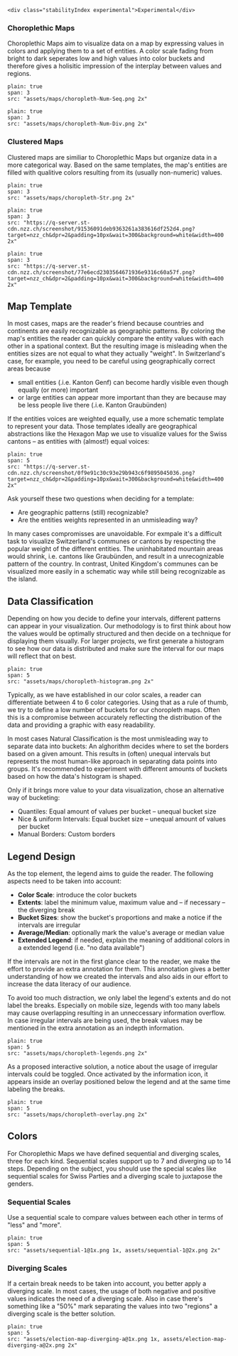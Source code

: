 ```html|span-1,no-source,plain
<div class="stabilityIndex experimental">Experimental</div>
```

### Choroplethic Maps

Choroplethic Maps aim to visualize data on a map by expressing values in colors and applying them to a set of entities. A color scale fading from bright to dark seperates low and high values into color buckets and therefore gives a holisitic impression of the interplay between values and regions.

```image
plain: true
span: 3
src: "assets/maps/choropleth-Num-Seq.png 2x"
```

```image
plain: true
span: 3
src: "assets/maps/choropleth-Num-Div.png 2x"
```

### Clustered Maps

Clustered maps are similiar to Choroplethic Maps but organize data in a more categorical way. Based on the same templates, the map's entities are filled with qualitive colors resulting from its (usually non-numeric) values.

```image
plain: true
span: 3
src: "assets/maps/choropleth-Str.png 2x"
```

```image
plain: true
span: 3
src: "https://q-server.st-cdn.nzz.ch/screenshot/91536091deb9363261a383616df252d4.png?target=nzz_ch&dpr=2&padding=10px&wait=300&background=white&width=400 2x"
```

```image
plain: true
span: 3
src: "https://q-server.st-cdn.nzz.ch/screenshot/77e6ecd2303564671936e9316c60a57f.png?target=nzz_ch&dpr=2&padding=10px&wait=300&background=white&width=400 2x"
```

## Map Template

In most cases, maps are the reader's friend because countries and continents are easily recognizable as geographic patterns. By coloring the map's entities the reader can quickly compare the entity values with each other in a spational context. But the resulting image is misleading when the entities sizes are not equal to what they actually "weight". In Switzerland's case, for example, you need to be careful using geographically correct areas because

- small entities (.i.e. Kanton Genf) can become hardly visible even though equally (or more) important
- or large entities can appear more important than they are because may be less people live there (.i.e. Kanton Graubünden)

If the entities voices are weighted equally, use a more schematic template to represent your data. Those templates ideally are geographical abstractions like the Hexagon Map we use to visualize values for the Swiss cantons – as entities with (almost!) equal voices:

```image
plain: true
span: 5
src: "https://q-server.st-cdn.nzz.ch/screenshot/0f9e91c30c93e29b943c6f9895045036.png?target=nzz_ch&dpr=2&padding=10px&wait=300&background=white&width=400 2x"
```

Ask yourself these two questions when deciding for a template:

- Are geographic patterns (still) recognizable?
- Are the entities weights represented in an unmisleading way?

In many cases compromisses are unavoidable. For exmpale it's a difficult task to visualize Switzerland's communes or cantons by respecting the popular weight of the different entities. The uninhabitated mountain areas would shrink, i.e. cantons like Graubünden, and result in a unrecognizable pattern of the country. In contrast, United Kingdom's communes can be visualized more easily in a schematic way while still being recognizable as the island.

## Data Classification

Depending on how you decide to define your intervals, different patterns can appear in your visualization. Our methodology is to first think about how the values would be optimally structured and then decide on a technique for displaying them visually. For larger projects, we first generate a histogram to see how our data is distributed and make sure the interval for our maps will reflect that on best.

```image
plain: true
span: 5
src: "assets/maps/choropleth-histogram.png 2x"
```

Typically, as we have established in our color scales, a reader can differentiate between 4 to 6 color categories. Using that as a rule of thumb, we try to define a low number of buckets for our choropleth maps. Often this is a compromise between accurately reflecting the distribution of the data and providing a graphic with easy readability.

In most cases Natural Classification is the most unmisleading way to separate data into buckets: An alghorithm decides where to set the borders based on a given amount. This results in (often) unequal intervals but represents the most human-like approach in separating data points into groups. It's recommended to experiment with different amounts of buckets based on how the data's histogram is shaped.

Only if it brings more value to your data visualization, chose an alternative way of bucketing:

- Quantiles: Equal amount of values per bucket – unequal bucket size
- Nice & uniform Intervals: Equal bucket size – unequal amount of values per bucket
- Manual Borders: Custom borders

## Legend Design

As the top element, the legend aims to guide the reader. The following aspects need to be taken into account:

- **Color Scale**: introduce the color buckets
- **Extents**: label the minimum value, maximum value and – if necessary – the diverging break
- **Bucket Sizes**: show the bucket's proportions and make a notice if the intervals are irregular
- **Average/Median**: optionally mark the value's average or median value
- **Extended Legend**: if needed, explain the meaning of additional colors in a extended legend (i.e. "no data available")

If the intervals are not in the first glance clear to the reader, we make the effort to provide an extra annotation for them. This annotation gives a better understanding of how we created the intervals and also aids in our effort to increase the data literacy of our audience.

To avoid too much distraction, we only label the legend's extents and do not label the breaks. Especially on mobile size, legends with too many labels may cause overlapping resulting in an unneccessary information overflow. In case irregular intervals are being used, the break values may be mentioned in the extra annotation as an indepth information.

```image
plain: true
span: 5
src: "assets/maps/choropleth-legends.png 2x"
```

As a proposed interactive solution, a notice about the usage of irregular intervals could be toggled. Once activated by the information icon, it appears inside an overlay positioned below the legend and at the same time labeling the breaks.

```image
plain: true
span: 5
src: "assets/maps/choropleth-overlay.png 2x"
```

## Colors

For Choroplethic Maps we have defined sequential and diverging scales, three for each kind. Sequential scales support up to 7 and diverging up to 14 steps. Depending on the subject, you should use the special scales like sequential scales for Swiss Parties and a diverging scale to juxtapose the genders.

### Sequential Scales

Use a sequential scale to compare values between each other in terms of "less" and "more".

```image
plain: true
span: 5
src: "assets/sequential-1@1x.png 1x, assets/sequential-1@2x.png 2x"
```

### Diverging Scales

If a certain break needs to be taken into account, you better apply a diverging scale. In most cases, the usage of both negative and positive values indicates the need of a diverging scale. Also in case there's something like a "50%" mark separating the values into two "regions" a diverging scale is the better solution.

```image
plain: true
span: 5
src: "assets/election-map-diverging-a@1x.png 1x, assets/election-map-diverging-a@2x.png 2x"
```
